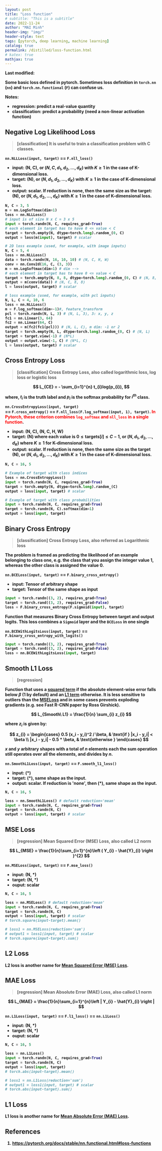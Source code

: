 ```yaml
---
layout: post
title: "Loss function"
# subtitle: "This is a subtitle"
date: 2022-11-24
author: "MAI Minh"
header-img: "img/"
header-style: text
tags: [pytorch, deep learning, machine learning]
catalog: true
permalink: /distilled/loss-function.html
# katex: true
mathjax: true
---
```

<b>Last modified: <script>document.write( document.lastModified );</script>


Some basic loss defined in pytorch. Sometimes loss definition in `torch.nn` (`nn`) and `torch.nn.functional` (`F`) can confuse us.

Notes:
- regression: predict a real-value quantity
- classification: predict a probability (need a non-linear activation function)

## Negative Log Likelihood Loss

> [classification] It is useful to train a classification problem with C classes.

`nn.NLLLoss(input, target)` == `F.nll_loss()`
- input: (N, C), or $(N, C, d_{1}, d_{2}, ..., d_K)$ with $K \geq 1$ in the case of K-dimensional loss.
- target: (N), or $(N, d_{1}, d_{2}, ..., d_{K})$ with $K \geq 1$ in the case of K-dimensional loss.
- output: scalar. If reduction is none, then the same size as the target: (N), or $(N, d_{1}, d_{2}, ..., d_{K})$ with $K \geq 1$ in the case of K-dimensional loss.

```python
N, C = 3, 5
m = nn.LogSoftmax(dim=1)
loss = nn.NLLLoss()
# input is of size N x C = 3 x 5
input = torch.randn(N, C, requires_grad=True)
# each element in target has to have 0 <= value < C
target = torch.empty(N, dtype=torch.long).random_(0, C)
output = loss(m(input), target) # scalar
```

```python
# 2D loss example (used, for example, with image inputs)
N, C = 5, 4
loss = nn.NLLLoss()
data = torch.randn(N, 16, 10, 10) # (N, C, H, W)
conv = nn.Conv2d(16, C, (3, 3))
m = nn.LogSoftmax(dim=1) # dim -->
# each element in target has to have 0 <= value < C
target = torch.empty(N, 8, 8, dtype=torch.long).random_(0, C) # (N, 8, 8)
output = m(conv(data)) # (N, C, 8, 8)
l = loss(output, target) # scalar
```

```python
# loss example (used, for example, with pcl inputs)
N, L, C = 4, 10, 6
loss = nn.NLLLoss()
m = F.log_softmax(dim=-1)#, feature_transform
pcl = torch.randn(N, L, 3) # (N, L, 3), 3: x, y, z
fc1 = nn.Linear(3, 64)
fc2 = nn.Linear(64, C)
output = m(fc2(fc1(pcl))) # (N, L, C), m dim: -1 or 2
target = torch.empty(N, L, dtype=torch.long).random_(0, C) # (N, L)
target = target.view(-1) # (N*L)
output = output.view(-1, C) # (N*L, C)
l = loss(output, target) # scalar
```

<!-- ## poisson_nll_loss

> Poisson negative log likelihood loss. -->

## Cross Entropy Loss

> [classification] Cross Entropy Loss, also called logarithmic loss, log loss or logistic loss

$$
L_{CE} = - \sum_{i=1}^{n} t_{i}log(p_{i}),
$$

where, $t_{i}$ is the truth label and $p_{i}$ is the softmax probability for $i^{th}$ class.



`nn.CrossEntropyLoss(input, target)`<br>== `F.cross_entropy()` == `F.nll_loss(F.log_softmax(input, 1), target)`. <span style="color:red">In Pytorch, these criterion combines `log_softmax` and `nll_loss` in a single function</span>.
- input: (N, C), (N, C, H, W)
- target: (N) where each value is $0 \leq \text{targets}[i] \leq C-1$, or $(N, d_1, d_2, ..., d_K)$ where $K \geq 1$ for K-dimensional loss. 
- output: scalar. If reduction is none, then the same size as the target (N), or $(N, d_1, d_2, ..., d_K)$ with $K \geq 1$ in the case of K-dimensional loss.

```python
N, C = 16, 5

# Example of target with class indices
loss = nn.CrossEntropyLoss()
input = torch.randn(N, C, requires_grad=True)
target = torch.empty(N, dtype=torch.long).random_(C)
output = loss(input, target) # scalar

# Example of target with class probabilities
input = torch.randn(N, C, requires_grad=True)
target = torch.randn(N, C).softmax(dim=1)
output = loss(input, target)
```

## Binary Cross Entropy

> [classification] Cross Entropy Loss, also referred as Logarithmic loss

The problem is framed as predicting the likelihood of an example belonging to class one, e.g. the class that you assign the integer value 1, whereas the other class is assigned the value 0.

`nn.BCELoss(input, target)` == `F.binary_cross_entropy()`
- input: Tensor of arbitrary shape
- target: Tensor of the same shape as input

```python
input = torch.randn((3, 2), requires_grad=True)
target = torch.rand((3, 2), requires_grad=False)
loss = F.binary_cross_entropy(F.sigmoid(input), target)
```

Function that measures Binary Cross Entropy between target and output logits. This loss combines a `Sigmoid` layer and the `BCELoss` in one single

`nn.BCEWithLogitsLoss(input, target)` == `F.binary_cross_entropy_with_logits()`

```python
input = torch.randn((3, 2), requires_grad=True)
target = torch.rand((3, 2), requires_grad=False)
loss = nn.BCEWithLogitsLoss(input, target)
```

## Smooth L1 Loss

> [regression]

Function that uses a [squared term](#mse-loss) if the absolute element-wise error falls below $\beta$ (1 by default) and an [L1 term](#mae-loss) otherwise. It is less sensitive to outliers than the [MSELoss](#mse-loss) and in some cases prevents exploding gradients (e.g. see Fast R-CNN paper by Ross Girshick).

$$
L_{Smooth\ L1} = \frac{1}{n} \sum_{i} z_{i}
$$

where $z_{i}$ is given by:

$$
z_{i} =
\begin{cases}
0.5 (x_i - y_i)^2 / \beta, & \text{if } |x_i - y_i| < \beta \\
|x_i - y_i| - 0.5 * \beta, & \text{otherwise }
\end{cases}
$$

$x$ and $y$ arbitrary shapes with a total of $n$ elements each the sum operation still operates over all the elements, and divides by $n$.


`nn.SmoothL1Loss(input, target)` == `F.smooth_l1_loss()`
- input: (*)
- target: (*), same shape as the input.
- output: scalar. If reduction is 'none', then (*), same shape as the input.

```python
N, C = 16, 5

loss = nn.SmoothL1Loss() # default reduction='mean'
input = torch.randn(N, C, requires_grad=True)
target = torch.randn(N, C)
output = loss(input, target) # scalar
```

## MSE Loss

> [regression] Mean Squared Error (MSE) Loss, also called L2 norm

$$
L_{MSE} = \frac{1}{n}\sum_{i=1}^{n}\left ( Y_{i} - \hat{Y}_{i} \right )^{2}
$$

`nn.MSELoss(input, target)` == `F.mse_loss()`
- input: (N, *)
- target: (N, *)
- ouput: scalar

```python
N, C = 16, 5

loss = nn.MSELoss() # default reduction='mean'
input = torch.randn(N, C, requires_grad=True)
target = torch.randn(N, C)
output = loss(input, target) # scalar
# torch.square(input-target).mean()

# loss1 = nn.MSELoss(reduction='sum')
# output1 = loss1(input, target) # scalar
# torch.square(input-target).sum()
```

## L2 Loss

L2 loss is another name for [Mean Squared Error (MSE) Loss](#mse-loss).

## MAE Loss

> [regression] Mean Absolute Error (MAE) Loss, also called L1 norm

$$
L_{MAE} = \frac{1}{n}\sum_{i=1}^{n}\left | Y_{i} - \hat{Y}_{i}  \right |
$$

`nn.L1Loss(input, target)` == `F.l1_loss()` == `nn.L1Loss()`
- input: (N, *)
- target: (N, *)
- ouput: scalar

```python
N, C = 16, 5

loss = nn.L1Loss()
input = torch.randn(N, C, requires_grad=True)
target = torch.randn(N, C)
output = loss(input, target)
# torch.abs(input-target).mean()

# loss1 = nn.L1Loss(reduction='sum')
# output1 = loss1(input, target) # scalar
# torch.abs(input-target).sum()
```

## L1 Loss

L1 loss is another name for [Mean Absolute Error (MAE) Loss](#mae-loss).

## References

1. <https://pytorch.org/docs/stable/nn.functional.html#loss-functions>